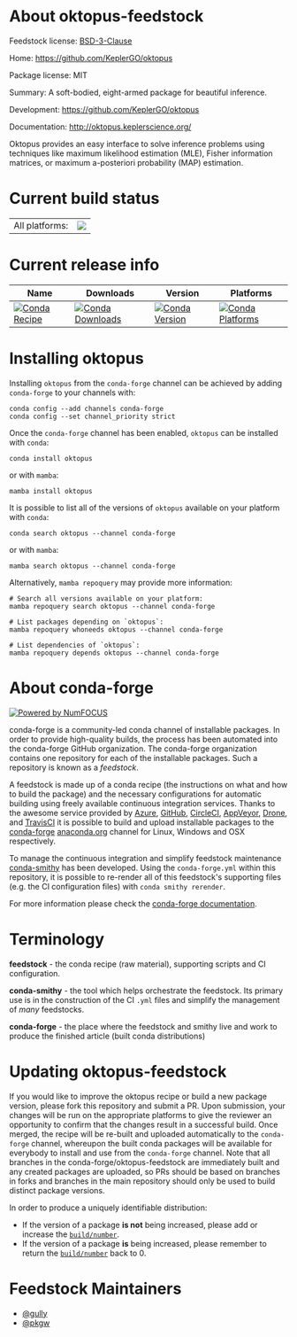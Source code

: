 About oktopus-feedstock
=======================

Feedstock license: [BSD-3-Clause](https://github.com/conda-forge/oktopus-feedstock/blob/main/LICENSE.txt)

Home: https://github.com/KeplerGO/oktopus

Package license: MIT

Summary: A soft-bodied, eight-armed package for beautiful inference.

Development: https://github.com/KeplerGO/oktopus

Documentation: http://oktopus.keplerscience.org/

Oktopus provides an easy interface to solve inference problems using
techniques like maximum likelihood estimation (MLE), Fisher information
matrices, or maximum a-posteriori probability (MAP) estimation.


Current build status
====================


<table><tr><td>All platforms:</td>
    <td>
      <a href="https://dev.azure.com/conda-forge/feedstock-builds/_build/latest?definitionId=4889&branchName=main">
        <img src="https://dev.azure.com/conda-forge/feedstock-builds/_apis/build/status/oktopus-feedstock?branchName=main">
      </a>
    </td>
  </tr>
</table>

Current release info
====================

| Name | Downloads | Version | Platforms |
| --- | --- | --- | --- |
| [![Conda Recipe](https://img.shields.io/badge/recipe-oktopus-green.svg)](https://anaconda.org/conda-forge/oktopus) | [![Conda Downloads](https://img.shields.io/conda/dn/conda-forge/oktopus.svg)](https://anaconda.org/conda-forge/oktopus) | [![Conda Version](https://img.shields.io/conda/vn/conda-forge/oktopus.svg)](https://anaconda.org/conda-forge/oktopus) | [![Conda Platforms](https://img.shields.io/conda/pn/conda-forge/oktopus.svg)](https://anaconda.org/conda-forge/oktopus) |

Installing oktopus
==================

Installing `oktopus` from the `conda-forge` channel can be achieved by adding `conda-forge` to your channels with:

```
conda config --add channels conda-forge
conda config --set channel_priority strict
```

Once the `conda-forge` channel has been enabled, `oktopus` can be installed with `conda`:

```
conda install oktopus
```

or with `mamba`:

```
mamba install oktopus
```

It is possible to list all of the versions of `oktopus` available on your platform with `conda`:

```
conda search oktopus --channel conda-forge
```

or with `mamba`:

```
mamba search oktopus --channel conda-forge
```

Alternatively, `mamba repoquery` may provide more information:

```
# Search all versions available on your platform:
mamba repoquery search oktopus --channel conda-forge

# List packages depending on `oktopus`:
mamba repoquery whoneeds oktopus --channel conda-forge

# List dependencies of `oktopus`:
mamba repoquery depends oktopus --channel conda-forge
```


About conda-forge
=================

[![Powered by
NumFOCUS](https://img.shields.io/badge/powered%20by-NumFOCUS-orange.svg?style=flat&colorA=E1523D&colorB=007D8A)](https://numfocus.org)

conda-forge is a community-led conda channel of installable packages.
In order to provide high-quality builds, the process has been automated into the
conda-forge GitHub organization. The conda-forge organization contains one repository
for each of the installable packages. Such a repository is known as a *feedstock*.

A feedstock is made up of a conda recipe (the instructions on what and how to build
the package) and the necessary configurations for automatic building using freely
available continuous integration services. Thanks to the awesome service provided by
[Azure](https://azure.microsoft.com/en-us/services/devops/), [GitHub](https://github.com/),
[CircleCI](https://circleci.com/), [AppVeyor](https://www.appveyor.com/),
[Drone](https://cloud.drone.io/welcome), and [TravisCI](https://travis-ci.com/)
it is possible to build and upload installable packages to the
[conda-forge](https://anaconda.org/conda-forge) [anaconda.org](https://anaconda.org/)
channel for Linux, Windows and OSX respectively.

To manage the continuous integration and simplify feedstock maintenance
[conda-smithy](https://github.com/conda-forge/conda-smithy) has been developed.
Using the ``conda-forge.yml`` within this repository, it is possible to re-render all of
this feedstock's supporting files (e.g. the CI configuration files) with ``conda smithy rerender``.

For more information please check the [conda-forge documentation](https://conda-forge.org/docs/).

Terminology
===========

**feedstock** - the conda recipe (raw material), supporting scripts and CI configuration.

**conda-smithy** - the tool which helps orchestrate the feedstock.
                   Its primary use is in the construction of the CI ``.yml`` files
                   and simplify the management of *many* feedstocks.

**conda-forge** - the place where the feedstock and smithy live and work to
                  produce the finished article (built conda distributions)


Updating oktopus-feedstock
==========================

If you would like to improve the oktopus recipe or build a new
package version, please fork this repository and submit a PR. Upon submission,
your changes will be run on the appropriate platforms to give the reviewer an
opportunity to confirm that the changes result in a successful build. Once
merged, the recipe will be re-built and uploaded automatically to the
`conda-forge` channel, whereupon the built conda packages will be available for
everybody to install and use from the `conda-forge` channel.
Note that all branches in the conda-forge/oktopus-feedstock are
immediately built and any created packages are uploaded, so PRs should be based
on branches in forks and branches in the main repository should only be used to
build distinct package versions.

In order to produce a uniquely identifiable distribution:
 * If the version of a package **is not** being increased, please add or increase
   the [``build/number``](https://docs.conda.io/projects/conda-build/en/latest/resources/define-metadata.html#build-number-and-string).
 * If the version of a package **is** being increased, please remember to return
   the [``build/number``](https://docs.conda.io/projects/conda-build/en/latest/resources/define-metadata.html#build-number-and-string)
   back to 0.

Feedstock Maintainers
=====================

* [@gully](https://github.com/gully/)
* [@pkgw](https://github.com/pkgw/)

